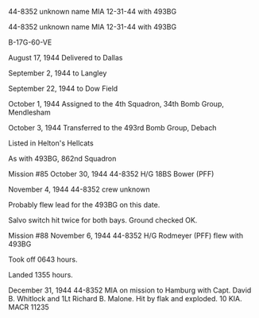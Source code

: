 





44-8352 unknown name MIA 12-31-44 with 493BG






 




44-8352 unknown name MIA 12-31-44 with 493BG

B-17G-60-VE

August 17, 1944 Delivered to Dallas

September 2, 1944 to Langley

September 22, 1944 to Dow Field

October 1, 1944 Assigned to the 4th Squadron, 34th
Bomb Group, Mendlesham

October 3, 1944 Transferred to the 493rd Bomb
Group, Debach

Listed in Helton's Hellcats

As with 493BG, 862nd Squadron

 

Mission #85 October 30, 1944 44-8352 H/G 18BS Bower (PFF)

  November 4, 1944 44-8352
crew unknown

Probably flew lead for the 493BG on this date.

Salvo switch hit twice for both bays. Ground checked OK.

Mission #88 November 6, 1944 44-8352 H/G Rodmeyer (PFF) flew
with 493BG

Took off 0643 hours.

Landed 1355 hours.


December 31, 1944 44-8352 MIA on mission to Hamburg with Capt. David B.
Whitlock and 1Lt Richard B. Malone. Hit by flak and exploded. 10 KIA. MACR
11235





